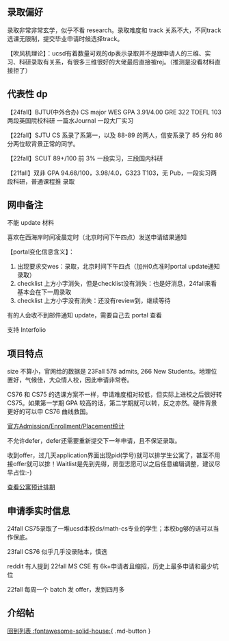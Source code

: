 ## 录取偏好

录取非常非常玄学，似乎不看 research。录取难度和 track 关系不大，不同track选课无限制，提交毕业申请时候选择track。

【吹风机理论】：ucsd有着数量可观的dp表示录取并不是跟申请人的三维、实习、科研录取有关系，有很多三维很好的大佬最后直接被rej。（推测是没看材料直接拒了）

## 代表性 dp

【24fall】BJTU(中外合办) CS major WES GPA 3.91/4.00 GRE 322 TOEFL 103 两段英国院校科研 一篇水Journal 一段大厂实习

【22fall】SJTU CS 系录了系第一，以及 88-89 的两人，信安系录了 85 分和 86 分两位软背景正常的同学。

【22fall】SCUT 89+/100 前 3% 一段实习，三段国内科研

【21fall】双非 GPA 94.68/100，3.98/4.0，G323 T103，无 Pub，一段实习两段科研，普通课程推 录取


## 网申备注

不能 update 材料

喜欢在西海岸时间凌晨定时（北京时间下午四点）发送申请结果通知

【portal变化信息含义】：

1. 出现要求交wes：录取，北京时间下午四点（加州0点准时portal update通知录取）
2. checklist 上方小字消失，但是checklist没有消失：也是好消息，24fall来看基本会在下一周录取
3. checklist 上方小字没有消失：还没有review到，继续等待

有的人会收不到邮件通知 update，需要自己去 portal 查看

支持 Interfolio

## 项目特点

size 不算小，官网给的数据是 23Fall 578 admits, 266 New Students。地理位置好，气候佳，大众情人校，因此申请非常卷。

CS76 和 CS75 的选课方案不一样，申请难度相对较低，但实际上进校之后很好转 CS75。如果第一学期 GPA 较高的话，第二学期就可以转，反之亦然。硬件背景更好的可以申 CS76 曲线救国。

[官方Admission/Enrollment/Placement统计](https://ir.ucsd.edu/stats/grad/admissions.html)

不允许defer，defer还需要重新提交下一年申请，且不保证录取。

收到offer，过几天application界面出现pid(学号)就可以排学生公寓了，甚至不用接offer就可以排！Waitlist是先到先得，房型志愿可以之后任意编辑调整，建议尽早占位:-)

[查看公寓预计排期](https://its-netweb.ucsd.edu/hdh-gfh-community-statistics/statistics.aspx#3)

## 申请季实时信息

24fall CS75录取了一堆ucsd本校ds/math-cs专业的学生；本校bg够的话可以当作保底。

23fall CS76 似乎几乎没录陆本，慎选

reddit 有人提到 22fall MS CSE 有 6k+申请者且缩招，历史上最多申请和最少坑位

22fall 每周一个 batch 发 offer，发到四月多

## 介绍帖

[回到列表 :fontawesome-solid-house:](grade.md){ .md-button }
